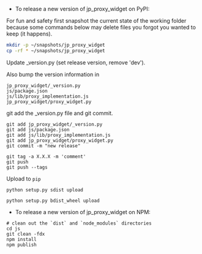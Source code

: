 - To release a new version of jp_proxy_widget on PyPI:

For fun and safety first snapshot the current state of the working folder
because some commands below may delete files you forgot you wanted
to keep (it happens).

```bash
mkdir -p ~/snapshots/jp_proxy_widget
cp -rf * ~/snapshots/jp_proxy_widget
```

Update _version.py (set release version, remove 'dev').

Also bump the version information in 

```
jp_proxy_widget/_version.py
js/package.json
js/lib/proxy_implementation.js
jp_proxy_widget/proxy_widget.py
```

git add the _version.py file and git commit.

```
git add jp_proxy_widget/_version.py
git add js/package.json
git add js/lib/proxy_implementation.js
git add jp_proxy_widget/proxy_widget.py
git commit -m "new release"

git tag -a X.X.X -m 'comment'
git push
git push --tags
```

Upload to `pip`

`python setup.py sdist upload`

`python setup.py bdist_wheel upload`

- To release a new version of jp_proxy_widget on NPM:

```
# clean out the `dist` and `node_modules` directories
cd js
git clean -fdx
npm install
npm publish
```